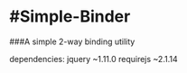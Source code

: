 #Simple-Binder
=============

###A simple 2-way binding utility


dependencies:
jquery ~1.11.0
requirejs ~2.1.14

